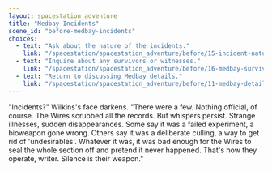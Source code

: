 ```yaml
---
layout: spacestation_adventure
title: "Medbay Incidents"
scene_id: "before-medbay-incidents"
choices:
  - text: "Ask about the nature of the incidents."
    link: "/spacestation/spacestation_adventure/before/15-incident-nature"
  - text: "Inquire about any survivors or witnesses."
    link: "/spacestation/spacestation_adventure/before/16-medbay-survivors"
  - text: "Return to discussing Medbay details."
    link: "/spacestation/spacestation_adventure/before/11-medbay-details"
---
```


"Incidents?" Wilkins's face darkens. "There were a few. Nothing official, of course. The Wires scrubbed all the records. But whispers persist. Strange illnesses, sudden disappearances. Some say it was a failed experiment, a bioweapon gone wrong. Others say it was a deliberate culling, a way to get rid of 'undesirables'. Whatever it was, it was bad enough for the Wires to seal the whole section off and pretend it never happened. That's how they operate, writer. Silence is their weapon."
